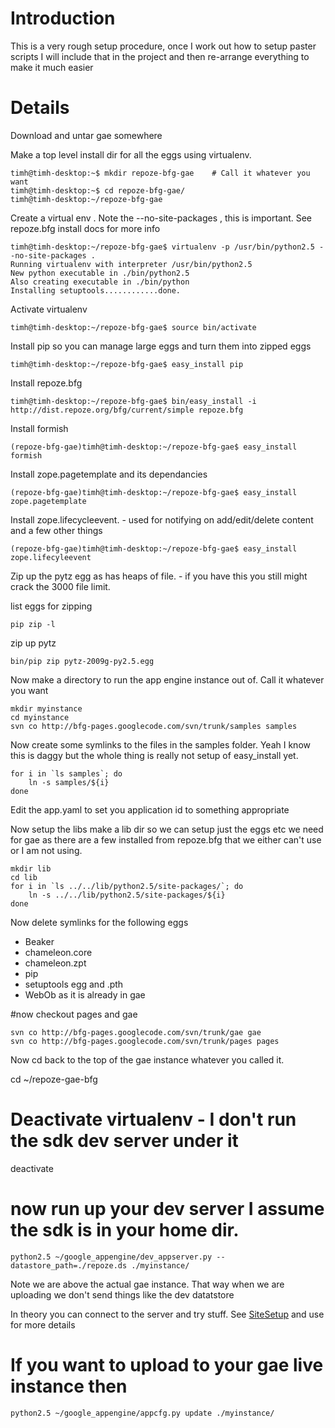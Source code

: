 # Introduction #

This is a very rough setup procedure, once I work out how to setup paster scripts I will include that in the project and then re-arrange everything to make it much easier


# Details #

Download and untar gae somewhere

Make a top level install dir for all the eggs using virtualenv.

```
timh@timh-desktop:~$ mkdir repoze-bfg-gae    # Call it whatever you want
timh@timh-desktop:~$ cd repoze-bfg-gae/
timh@timh-desktop:~/repoze-bfg-gae
```

Create a virtual env . Note the --no-site-packages , this is important.
See repoze.bfg install docs for more info

```
timh@timh-desktop:~/repoze-bfg-gae$ virtualenv -p /usr/bin/python2.5 --no-site-packages .
Running virtualenv with interpreter /usr/bin/python2.5
New python executable in ./bin/python2.5
Also creating executable in ./bin/python
Installing setuptools............done.
```


Activate virtualenv
```
timh@timh-desktop:~/repoze-bfg-gae$ source bin/activate
```

Install pip so you can manage large eggs and turn them into zipped eggs
```
timh@timh-desktop:~/repoze-bfg-gae$ easy_install pip
```

Install repoze.bfg
```
timh@timh-desktop:~/repoze-bfg-gae$ bin/easy_install -i http://dist.repoze.org/bfg/current/simple repoze.bfg
```

Install formish
```
(repoze-bfg-gae)timh@timh-desktop:~/repoze-bfg-gae$ easy_install formish
```

Install zope.pagetemplate and its dependancies
```
(repoze-bfg-gae)timh@timh-desktop:~/repoze-bfg-gae$ easy_install zope.pagetemplate
```

Install zope.lifecycleevent. - used for notifying on add/edit/delete content and a few other things
```
(repoze-bfg-gae)timh@timh-desktop:~/repoze-bfg-gae$ easy_install zope.lifecyleevent
```

Zip up the pytz egg as has heaps of file. - if you have this you still might crack the 3000 file limit.

list eggs for zipping
```
pip zip -l
```

zip up pytz
```
bin/pip zip pytz-2009g-py2.5.egg
```

Now make a directory to run the app engine instance out of. Call it whatever you want
```
mkdir myinstance
cd myinstance
svn co http://bfg-pages.googlecode.com/svn/trunk/samples samples
```

Now create some symlinks to the files in the samples folder.  Yeah I know this is daggy but the whole thing is really not setup of easy\_install yet.
```
for i in `ls samples`; do
    ln -s samples/${i}
done
```

Edit the app.yaml to set you application id to something appropriate

Now setup the libs
make a lib dir so we can setup just the eggs etc we need for gae as there are a few installed from repoze.bfg that we either can't use or I am not using.

```
mkdir lib
cd lib
for i in `ls ../../lib/python2.5/site-packages/`; do
    ln -s ../../lib/python2.5/site-packages/${i}
done
```


Now delete symlinks for the following eggs

  * Beaker
  * chameleon.core
  * chameleon.zpt
  * pip
  * setuptools    egg and .pth
  * WebOb         as it is already in gae

#now checkout pages and gae
```
svn co http://bfg-pages.googlecode.com/svn/trunk/gae gae
svn co http://bfg-pages.googlecode.com/svn/trunk/pages pages    
```

Now cd back to the top of the gae instance whatever you called it.

cd ~/repoze-gae-bfg

# Deactivate virtualenv - I don't run the sdk dev server under it

deactivate

# now run up your dev server  I assume the sdk is in your home dir.

```
python2.5 ~/google_appengine/dev_appserver.py --datastore_path=./repoze.ds ./myinstance/
```

Note we are above the actual gae instance.  That way when we are uploading we don't send things like the dev datatstore

In theory you can connect to the server and try stuff.  See [SiteSetup](SiteSetup.md) and use for more details

# If you want to upload to your gae live instance then
```
python2.5 ~/google_appengine/appcfg.py update ./myinstance/
```